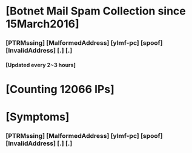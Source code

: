 # [Botnet Mail Spam Collection since 15March2016]
### [PTRMssing] [MalformedAddress] [ylmf-pc] [spoof] [InvalidAddress] [.] [.]
#### [Updated every 2~3 hours]

# [Counting 12066 IPs]

# [Symptoms] 
###   [PTRMssing] [MalformedAddress] [ylmf-pc] [spoof] [InvalidAddress] [.] [.]
